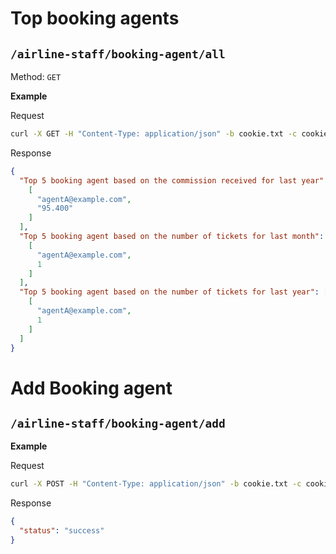 # Top booking agents

## `/airline-staff/booking-agent/all`

Method: `GET`

**Example**

Request

```bash
curl -X GET -H "Content-Type: application/json" -b cookie.txt -c cookie.txt "http://localhost:5000/api/airline-staff/booking-agent/all?limit=5"
```

Response

```json
{
  "Top 5 booking agent based on the commission received for last year": [
    [
      "agentA@example.com",
      "95.400"
    ]
  ],
  "Top 5 booking agent based on the number of tickets for last month": [
    [
      "agentA@example.com",
      1
    ]
  ],
  "Top 5 booking agent based on the number of tickets for last year": [
    [
      "agentA@example.com",
      1
    ]
  ]
}
```

# Add Booking agent

## `/airline-staff/booking-agent/add`

**Example**

Request

```bash
curl -X POST -H "Content-Type: application/json" -b cookie.txt -c cookie.txt "http://localhost:5000/api/airline-staff/booking-agent/add" -d"{\"booking_agent_email\": \"agentB@example.com\"}"
```

Response

```json
{
  "status": "success"
}
```